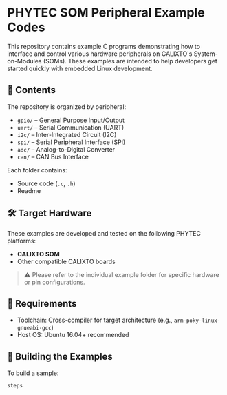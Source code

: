 # PHYTEC SOM Peripheral Example Codes

This repository contains example C programs demonstrating how to interface and control various hardware peripherals on CALIXTO's System-on-Modules (SOMs). These examples are intended to help developers get started quickly with embedded Linux development.

## 🧩 Contents

The repository is organized by peripheral:

- `gpio/` – General Purpose Input/Output
- `uart/` – Serial Communication (UART)
- `i2c/` – Inter-Integrated Circuit (I2C)
- `spi/` – Serial Peripheral Interface (SPI)
- `adc/` – Analog-to-Digital Converter
- `can/` – CAN Bus Interface 

Each folder contains:
- Source code (`.c`, `.h`)
- Readme

## 🛠️ Target Hardware

These examples are developed and tested on the following PHYTEC platforms:

- **CALIXTO SOM**
- Other compatible CALIXTO boards

> ⚠️ Please refer to the individual example folder for specific hardware or pin configurations.

## 🧪 Requirements

- Toolchain: Cross-compiler for target architecture (e.g., `arm-poky-linux-gnueabi-gcc`)
- Host OS: Ubuntu 16.04+ recommended


## 🔧 Building the Examples

To build a sample:

```bash
steps
